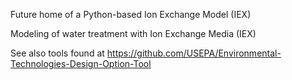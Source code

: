 Future home of a Python-based Ion Exchange Model (IEX)

Modeling of water treatment with Ion Exchange Media (IEX)

See also tools found at https://github.com/USEPA/Environmental-Technologies-Design-Option-Tool